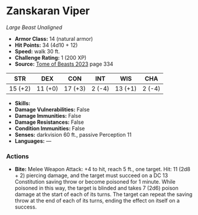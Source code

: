 # Zanskaran Viper

*Large* *Beast* *Unaligned*

- **Armor Class:** 14 (natural armor)
- **Hit Points:** 34 (4d10 + 12)
- **Speed:** walk 30 ft.
- **Challenge Rating:** 1 (200 XP)
- **Source:** [Tome of Beasts 2023](https://koboldpress.com/kpstore/product/tome-of-beasts-1-2023-edition/) page 334

| STR | DEX | CON | INT | WIS | CHA |
| --- | --- | --- | --- | --- | --- |
| 15 (+2) | 11 (+0) | 17 (+3) | 2 (-4) | 13 (+1) | 2 (-4) |

- **Skills:** 
- **Damage Vulnerabilities:** False
- **Damage Immunities:** False
- **Damage Resistances:** False
- **Condition Immunities:** False
- **Senses:** darkvision 60 ft., passive Perception 11
- **Languages:** —

### Actions

- **Bite:** Melee Weapon Attack: +4 to hit, reach 5 ft., one target. Hit: 11 (2d8 + 2) piercing damage, and the target must succeed on a DC 13 Constitution saving throw or become poisoned for 1 minute. While poisoned in this way, the target is blinded and takes 7 (2d6) poison damage at the start of each of its turns. The target can repeat the saving throw at the end of each of its turns, ending the effect on itself on a success.
